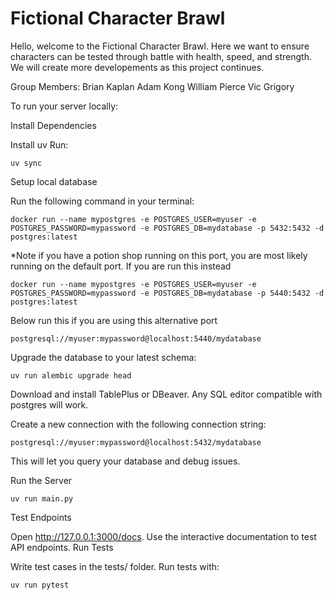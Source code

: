 # Fictional Character Brawl
Hello, welcome to the Fictional Character Brawl. Here we want to ensure characters can be tested through battle with health, speed, and strength. We will create more developements as this project continues.

Group Members:
Brian Kaplan
Adam Kong
William Pierce
Vic Grigory

To run your server locally:

Install Dependencies

Install uv
Run:
```
uv sync
```
Setup local database

Run the following command in your terminal:

```
docker run --name mypostgres -e POSTGRES_USER=myuser -e POSTGRES_PASSWORD=mypassword -e POSTGRES_DB=mydatabase -p 5432:5432 -d postgres:latest
```

*Note if you have a potion shop running on this port, you are most likely running on the default port. If you are run this instead

```
docker run --name mypostgres -e POSTGRES_USER=myuser -e POSTGRES_PASSWORD=mypassword -e POSTGRES_DB=mydatabase -p 5440:5432 -d postgres:latest
```

Below run this if you are using this alternative port
```
postgresql://myuser:mypassword@localhost:5440/mydatabase
```

Upgrade the database to your latest schema:

```
uv run alembic upgrade head
```

Download and install TablePlus or DBeaver. Any SQL editor compatible with postgres will work.

Create a new connection with the following connection string:

```
postgresql://myuser:mypassword@localhost:5432/mydatabase
```
This will let you query your database and debug issues.

Run the Server

```
uv run main.py
```
Test Endpoints

Open http://127.0.0.1:3000/docs.
Use the interactive documentation to test API endpoints.
Run Tests

Write test cases in the tests/ folder.
Run tests with:
```
uv run pytest
```
